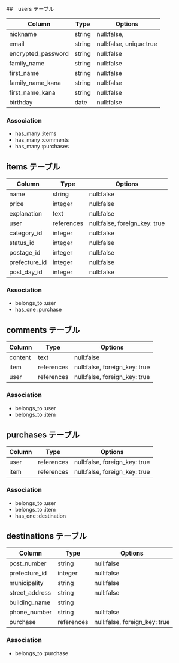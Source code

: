 ##　users テーブル

| Column             | Type   | Options                 |
| ------------------ |------- | ----------------------- |
| nickname           | string | null:false,             |
| email              | string | null:false, unique:true |
| encrypted_password | string | null:false              |
| family_name        | string | null:false              |
| first_name         | string | null:false              |
| family_name_kana   | string | null:false              |
| first_name_kana    | string | null:false              |
| birthday           | date   | null:false              |


### Association

- has_many :items
- has_many :comments
- has_many :purchases

## items テーブル

| Column         | Type       | Options                       |
| -------------- | ---------- | ----------------------------- |
| name           | string     | null:false                    |
| price          | integer    | null:false                    |
| explanation    | text       | null:false                    | 
| user           | references | null:false, foreign_key: true |
| category_id    | integer    | null:false                    |
| status_id      | integer    | null:false                    |
| postage_id     | integer    | null:false                    |
| prefecture_id  | integer    | null:false                    |
| post_day_id    | integer    | null:false                    |



### Association
- belongs_to :user
- has_one :purchase

## comments テーブル

| Column     | Type       | Options                       |
| -----------| ---------- | ----------------------------- |
| content    | text       | null:false                    |
| item       | references | null:false, foreign_key: true |
| user       | references | null:false, foreign_key: true |

### Association

- belongs_to :user
- belongs_to :item

## purchases テーブル

| Column        | Type       | Options                       |
| ------------- | ---------- | ----------------------------- |
| user          | references | null:false, foreign_key: true |
| item          | references | null:false, foreign_key: true |


### Association
- belongs_to :user
- belongs_to :item
- has_one :destination


## destinations テーブル

| Column        | Type       | Options                       |
| ------------- | ---------- | ----------------------------- |
| post_number   | string     | null:false                    |
| prefecture_id | integer    | null:false                    |
| municipality  | string     | null:false                    |
| street_address| string     | null:false                    |
| building_name | string     |                               |
| phone_number  | string     | null:false                    |
| purchase      | references | null:false, foreign_key: true |


### Association
- belongs_to :purchase